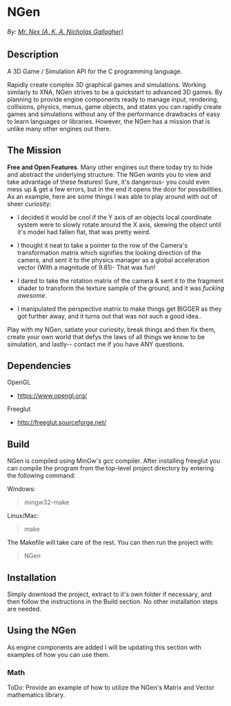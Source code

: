 # NGen

###### By: [Mr. Nex (A. K. A. Nicholas Gallagher)](http://mrnex.github.io)

## Description

A 3D Game / Simulation API for the C programming language.

Rapidly create complex 3D graphical games and simulations. Working similarly to XNA, NGen strives to be a quickstart to advanced 3D games. By planning to provide engine components ready to manage input, rendering, collisions, physics, menus, game objects, and states you can rapidly create games and simulations without any of the performance drawbacks of easy to learn languages or libraries. However, the NGen has a mission that is unlike many other engines out there.

## The Mission

**Free and Open Features**. Many other engines out there today try to hide and abstract the underlying structure. The NGen *wants* you to view and take advantage of these features! Sure, it's dangerous- you could even mess up & get a few errors, but in the end it opens the door for possibilities. As an example, here are some things I was able to play around with out of sheer curiosity:

- I decided it would be cool if the Y axis of an objects local coordinate system were to slowly rotate around the X axis, skewing the object until it's model had fallen flat, that was pretty weird.

- I thought it neat to take a pointer to the row of the Camera's transformation matrix which signifies the looking direction of the camera, and sent it to the physics manager as a global acceleration vector (With a magnitude of 9.81)- That was fun!

- I dared to take the rotation matrix of the camera & sent it to the fragment shader to transform the texture sample of the ground, and it was *fucking awesome*.

- I manipulated the perspective matrix to make things get BIGGER as they got further away, and it turns out that was not such a good idea..

Play with my NGen, satiate your curiosity, break things and then fix them, create your own world that defys the laws of all things we know to be simulation, and lastly-- contact me if you have ANY questions.

## Dependencies

OpenGL
- https://www.opengl.org/

Freeglut
- http://freeglut.sourceforge.net/

## Build

NGen is compiled using MinGw's gcc compiler. After installing freeglut you can compile the program from the top-level project directory by entering the following command:

Windows:
> mingw32-make

Linux/Mac:
> make

The Makefile will take care of the rest. You can then run the project with:
> NGen

## Installation

Simply download the project, extract to it's own folder if necessary, and then follow the instructions in the Build section. No other installation steps are needed.

## Using the NGen

As engine components are added I will be updating this section with examples of how you can use them.

### Math

ToDo: Provide an example of how to utilize the NGen's Matrix and Vector mathematics library.
